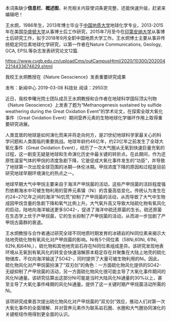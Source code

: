 

本词条缺少**信息栏**、**概述图**，补充相关内容使词条更完整，还能快速升级，赶紧来编辑吧！

王水炯，1986年生，2013年博士毕业于[中国地质大学](https://baike.baidu.com/item/中国地质大学/19436006)地球化学专业，2013-2015年在美国[华盛顿大学](https://baike.baidu.com/item/华盛顿大学/2620874)从事博士后工作研究，2015年7月至今在[印第安纳大学](https://baike.baidu.com/item/印第安纳大学)从事博士后研究工作，拟于2018年9月全职中国地质大学工作。王水炯博士主要从事非传统稳定同位素地球化学研究，以第一作者在Nature Communications, Geology, GCA, EPSL等杂志发表研究论文12篇.





https://www.cugb.edu.cn/uploadCms/outCampusHtml/2020/10300/2020042214433674629.shtml



我校王水炯教授在《Nature Geoscience》发表重要研究成果

发布：新闻中心 2019-03-08 科技处 阅读：2950次



近日，我校李曙光院士团队成员王水炯教授和合作者在地球科学国际顶尖刊物《Nature Geoscience》上发表了题为“Methanogenesis sustained by sulfide weathering during the Great Oxidation Event”的学术论文，在探索全球大氧化事件（Great Oxidation Event）期间营养元素的生物地球化学循环作用上取得重要研究进展。

人类宜居的地球是如何演化而来并将走向何方，是21世纪地球科学家最关心的科学问题和人类面临的重要挑战。地球年龄约46亿年，约23亿年之前发生了全球大氧化事件（Great Oxidation Event），经历了一次大气圈从无氧到快速巨量充氧的过程，这一剧变无疑是地球和生命演化历史中最关键的转折点。在此期间，作为还原性温室气体的甲烷的浓度急剧下降，它是促成大氧化事件发生的“功臣”，并导致了地球第一次出现全球范围的冰期—休伦冰期。甲烷浓度下降的原因和过程是目前研究地球早期环境演化的热点之一。

地球早期大气中甲烷主要来自于海洋产甲烷菌的活动，这些产甲烷菌的活跃程度强烈依赖海水中可被生物利用的营养元素镍（Ni）的含量高低变化。传统认为发生在约24~27亿年之间的海洋“Ni饥荒”抑制了产甲烷菌的活动，从而导致了大气中生物成因甲烷含量的急剧下降和氧气比例上升。大气氧升高又导致大陆硫化物有氧风化的启动，陆地向海洋输送更多SO42-，促进了海洋中硫还原菌的生长。硫还原菌在生态学上优于产甲烷菌，它的生长抑制了产甲烷菌的活动，从而进一步加剧了产甲烷古菌群的衰退。

王水炯教授与合作者通过研究全球不同地质时期发育的冰碛岩的Ni同位素来揭示大陆地壳硫化物有氧风化对产甲烷菌的影响。Ni有5个同位素（58Ni,60Ni, 61Ni, 62Ni,和64Ni,），硫化物和其他地壳岩石存在Ni同位素组成差异。该研究发现地表环境从无氧到有氧风化的转变会快速溶解原本稳定存在并聚集在大陆上地壳的硫化物储库，不仅向海洋输送了SO42-，同时提供了大量可被生物利用的Ni。因此，硫化物风化对产甲烷菌扮演了“双刃剑”的角色：一方面硫化物风化提供的SO42-无疑抑制了产甲烷菌的活动，另一方面硫化物风化很可能主导了大氧化事件期间的风化Ni通量。该研究估算出这部分Ni可能是当时大陆风化Ni通量的30%以上，甚至主导了大氧化事件峰期的风化Ni通量。提供了这一关键时期产甲烷菌活动所需的Ni。

该项研究成果首次提出硫化物风化对产甲烷菌的“双刃剑”效应，推动人们对第一次大氧化事件的全面理解、并对营养元素作为联系岩石圈、水圈和大气圈协同演化的关键枢纽作用得到更全面的认识。